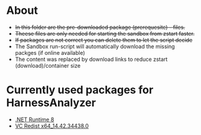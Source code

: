 # About

- ~~In this folder are the pre-downloaded package (prerequesite) - files.~~
- ~~Theese files are only needed for starting the sandbox from zstart faster.~~
- ~~If packages are not correct you can delete them to let the script decide~~
- The Sandbox run-script will automatically download the missing packges (if online available)
- The content was replaced by download links to reduce zstart (download)/container size

# Currently used packages for HarnessAnalyzer

- [.NET Runtime 8](https://ulm-dev.zuken.com/Team-Erlangen/E3.App.Windows.HarnessAnalyzer/src/branch/trunk/.packages/DotNet.Runtime.8.md)
- [VC Redist x64_14.42.34438.0](https://ulm-dev.zuken.com/Team-Erlangen/E3.App.Windows.HarnessAnalyzer/src/branch/trunk/.packages/VC_Redist_x64_14.42.34438.0.md)


